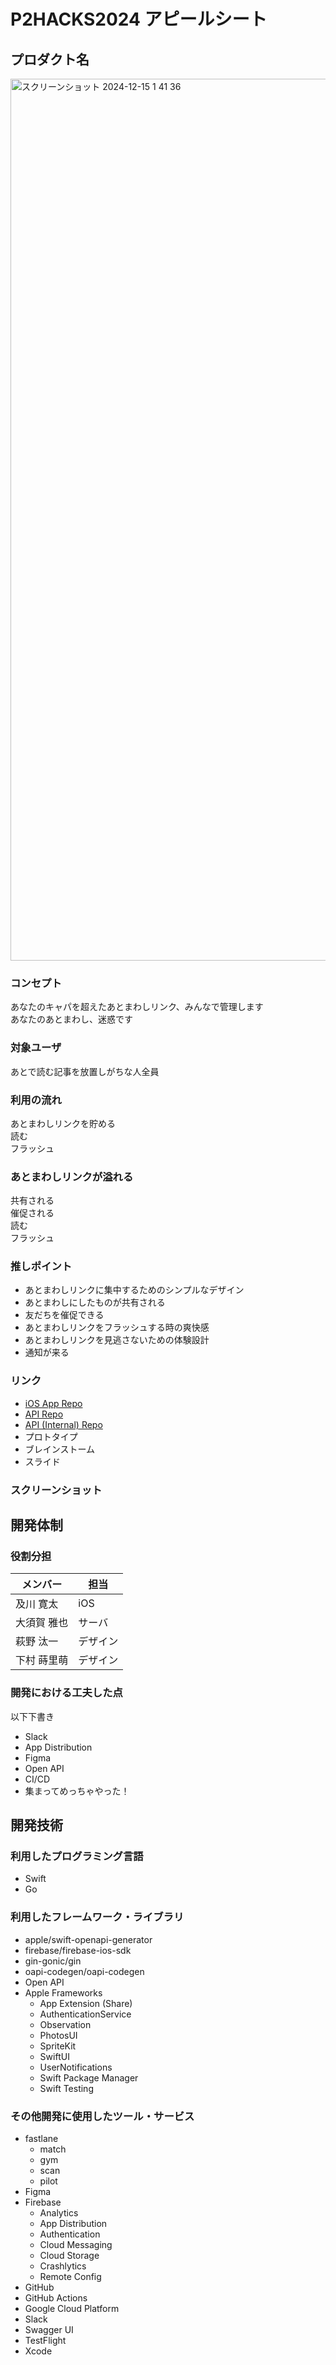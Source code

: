 # P2HACKS2024 アピールシート 

## プロダクト名  
<img width="1411" alt="スクリーンショット 2024-12-15 1 41 36" src="https://github.com/user-attachments/assets/3c1cf344-c022-46b0-9ac8-3c34869f7887" />


### コンセプト  
あなたのキャパを超えたあとまわしリンク、みんなで管理します  
あなたのあとまわし、迷惑です
  
### 対象ユーザ  
あとで読む記事を放置しがちな人全員
    
### 利用の流れ  
あとまわしリンクを貯める  
読む  
フラッシュ  
    

### あとまわしリンクが溢れる  
共有される  
催促される  
読む  
フラッシュ  


### 推しポイント  
- あとまわしリンクに集中するためのシンプルなデザイン
- あとまわしにしたものが共有される
- 友だちを催促できる
- あとまわしリンクをフラッシュする時の爽快感
- あとまわしリンクを見逃さないための体験設計
- 通知が来る


### リンク
- [iOS App Repo](https://github.com/dolater/dolater-ios)
- [API Repo](https://github.com/dolater/dolater-api)
- [API (Internal) Repo](https://github.com/dolater/dolater-internal-api)
- プロトタイプ
- ブレインストーム
- スライド


### スクリーンショット  


## 開発体制

### 役割分担

| メンバー | 担当 |
| --- | --- |
| 及川 寛太 | iOS |
| 大須賀 雅也 | サーバ |
| 萩野 汰一 | デザイン |
| 下村 蒔里萌 | デザイン |

### 開発における工夫した点
以下下書き
- Slack
- App Distribution
- Figma
- Open API
- CI/CD
- 集まってめっちゃやった！

## 開発技術

### 利用したプログラミング言語

- Swift
- Go

### 利用したフレームワーク・ライブラリ

- apple/swift-openapi-generator
- firebase/firebase-ios-sdk
- gin-gonic/gin
- oapi-codegen/oapi-codegen
- Open API
- Apple Frameworks
    - App Extension (Share)
    - AuthenticationService
    - Observation
    - PhotosUI
    - SpriteKit
    - SwiftUI
    - UserNotifications
    - Swift Package Manager
    - Swift Testing

### その他開発に使用したツール・サービス

- fastlane
    - match
    - gym
    - scan
    - pilot
- Figma
- Firebase
    - Analytics
    - App Distribution
    - Authentication
    - Cloud Messaging
    - Cloud Storage
    - Crashlytics
    - Remote Config
- GitHub
- GitHub Actions
- Google Cloud Platform
- Slack
- Swagger UI
- TestFlight
- Xcode
